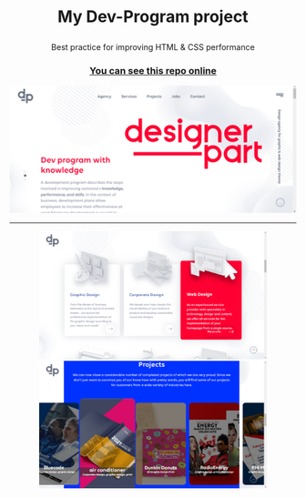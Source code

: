 # <p align="center">My Dev-Program project</p>

<p align="center">Best practice for improving HTML & CSS performance</p>
<h3 align="center"><a href="https://negar-karimnejad.github.io/dev-program/" target="_blank">You can see this repo online</a></h3>

<section width="100%" display="flex" align="center" justify-content="center" gap="2rem">
<img src="img/image1.png"/>
  <hr/>
<img src="img/image2.png" width="400" />
<img src="img/image3.png" width="400" />
</section>

